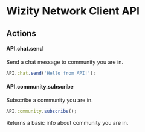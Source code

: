 # Wizity Network Client API

## Actions

#### API.chat.send
Send a chat message to community you are in.

``` javascript
API.chat.send('Hello from API!');
```

#### API.community.subscribe
Subscribe a community you are in.

``` js
API.community.subscribe();
```

Returns a basic info about community you are in.
